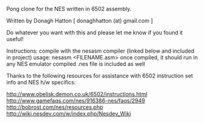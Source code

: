 Pong clone for the NES written in 6502 assembly.

Written by Donagh Hatton [ donaghhatton (at) gmail.com ]

Do whatever you want with this and please let me know if you found it useful!

Instructions:
compile with the nesasm compiler (linked below and included in project)
usage: nesasm <FILENAME.asm>
once compiled, it should run in any NES emulator
compiled .nes file is included as well


Thanks to the following resources for assistance with 6502
instruction set info and NES h/w specifics:

http://www.obelisk.demon.co.uk/6502/instructions.html
http://www.gamefaqs.com/nes/916386-nes/faqs/2949
http://bobrost.com/nes/resources.php
http://wiki.nesdev.com/w/index.php/Nesdev_Wiki
